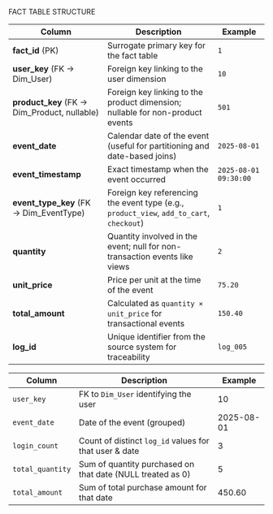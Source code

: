 FACT TABLE STRUCTURE

| Column                                         | Description                                                                              | Example               |
| ---------------------------------------------- | ---------------------------------------------------------------------------------------- | --------------------- |
| **fact\_id** (PK)                              | Surrogate primary key for the fact table                                                 | `1`                   |
| **user\_key** (FK → Dim\_User)                 | Foreign key linking to the user dimension                                                | `10`                  |
| **product\_key** (FK → Dim\_Product, nullable) | Foreign key linking to the product dimension; nullable for non-product events            | `501`                 |
| **event\_date**                                | Calendar date of the event (useful for partitioning and date-based joins)                | `2025-08-01`          |
| **event\_timestamp**                           | Exact timestamp when the event occurred                                                  | `2025-08-01 09:30:00` |
| **event\_type\_key** (FK → Dim\_EventType)     | Foreign key referencing the event type (e.g., `product_view`, `add_to_cart`, `checkout`) | `1`                   |
| **quantity**                                   | Quantity involved in the event; null for non-transaction events like views               | `2`                   |
| **unit\_price**                                | Price per unit at the time of the event                                                  | `75.20`               |
| **total\_amount**                              | Calculated as `quantity × unit_price` for transactional events                           | `150.40`              |
| **log\_id**                                    | Unique identifier from the source system for traceability                                | `log_005`             |





| Column           | Description                                                | Example    |
| ---------------- | ---------------------------------------------------------- | ---------- |
| `user_key`       | FK to `Dim_User` identifying the user                      | 10         |
| `event_date`     | Date of the event (grouped)                                | 2025-08-01 |
| `login_count`    | Count of distinct `log_id` values for that user & date     | 3          |
| `total_quantity` | Sum of quantity purchased on that date (NULL treated as 0) | 5          |
| `total_amount`   | Sum of total purchase amount for that date                 | 450.60     |
